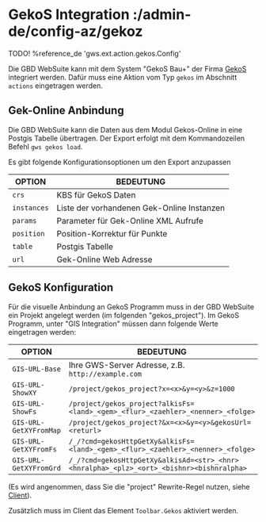 # GekoS Integration :/admin-de/config-az/gekoz

TODO! %reference_de 'gws.ext.action.gekos.Config'

Die GBD WebSuite kann mit dem System "GekoS Bau+" der Firma [GekoS](https://www.gekos.de) integriert werden. Dafür muss eine Aktion vom Typ ``gekos`` im Abschnitt ``actions`` eingetragen werden.

## Gek-Online Anbindung

Die GBD WebSuite kann die Daten aus dem Modul Gekos-Online in eine Postgis Tabelle übertragen. Der Export erfolgt mit dem Kommandozeilen Befehl ``gws gekos load``.

Es gibt folgende Konfigurationsoptionen um den Export anzupassen

| OPTION | BEDEUTUNG |
|---|---|
| ``crs`` | KBS für GekoS Daten |
| ``instances`` | Liste der vorhandenen Gek-Online Instanzen |
| ``params`` | Parameter für Gek-Online XML Aufrufe |
| ``position`` | Position-Korrektur für Punkte |
| ``table`` | Postgis Tabelle |
| ``url`` | Gek-Online Web Adresse |

## GekoS Konfiguration

Für die visuelle Anbindung an GekoS Programm muss in der GBD WebSuite ein Projekt angelegt werden (im folgenden "gekos_project"). Im GekoS Programm, unter "GIS Integration" müssen dann folgende Werte eingetragen werden:

| OPTION | BEDEUTUNG |
|---|---|
| ``GIS-URL-Base`` | Ihre GWS-Server Adresse, z.B. ``http://example.com`` |
| ``GIS-URL-ShowXY`` | ``/project/gekos_project?x=<x>&y=<y>&z=1000`` |
| ``GIS-URL-ShowFs`` | ``/project/gekos_project?alkisFs=<land>_<gem>_<flur>_<zaehler>_<nenner>_<folge>`` |
| ``GIS-URL-GetXYFromMap`` | ``/project/gekos_project?&x=<x>&y=<y>&gekosUrl=<returl>`` |
| ``GIS-URL-GetXYFromFs`` | ``/_/?cmd=gekosHttpGetXy&alkisFs=<land>_<gem>_<flur>_<zaehler>_<nenner>_<folge>`` |
| ``GIS-URL-GetXYFromGrd`` | ``/_/?cmd=gekosHttpGetXy&alkisAd=<str>_<hnr><hnralpha>_<plz>_<ort>_<bishnr><bishnralpha>`` |

(Es wird angenommen, dass Sie die "project" Rewrite-Regel nutzen, siehe [Client](/admin-de/config-az/client)).

Zusätzlich muss im Client das Element ``Toolbar.Gekos`` aktiviert werden.

